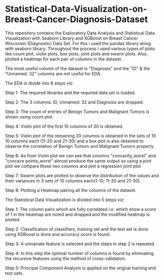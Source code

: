 # Statistical-Data-Visualization-on-Breast-Cancer-Diagnosis-Dataset


This repository contains the Exploratory Data Analysis and Statistical Data Visualization with Seaborn Library and XGBoost on Breast Cancer Wisconsin (Diagnostic) Data Set.
For this i used the pandas library along with seaborn library.
Throughout the process I used various types of plots like count plot, violin plots, box plots, joint plots and swarm plots.
Also, plotted a heatmap for each pair of columns in the dataset.


The most useful column of the dataset is "Diagnosis" and the "ID" & the "Unnamed: 32" columns are not useful for EDA.


The EDA is divide into 8 steps viz:

Step 1: The required libraries and the required data set is loaded.

Step 2: The 3 columns: ID, Unnamed: 32 and Diagnosis are dropped.

Step 3: The count of entries of Benign Tumors and Malignant Tumors is shown using count plot.

Step 4: Violin plot of the first 10 columns of 30 is obtained.

Step 5: Violin plot of the remaining 20 columns is obtained in the sets of 10 10 columns each (11-20 and 21-30) and a box plot is also obtained to observe the correlation of Benign Tumors and Malignant Tumors properly.

Step 6: As from Violin plot we can see that columns "concavity_worst" and "concave points_worst" almost produce the same output so using a joint plot we compare these two columns and plot a regression joint plot

Step 7: Swarm plots are plotted to observe the distribution of the values and their variances in 3 sets of 10 columns each(1-10, 11-20 and 21-30).

Step 8: Plotting a Heatmap pairing all the columns of the dataset.




The Statistical Data Visualization is divided into 5 steps viz:

Step 1: The column pairs which are fully correlated i.e. which show a score of 1 in the heatmap are noted and dropped and the modified heatmap is plotted.

Step 2: Classification of classifiers, training set and the test set is done using XGBoost is done and accuracy score is found.

Step 3: A univariate feature is selected and the steps in step 2 is repeated.

Step 4: In this step the optimal number of columns is found by eliminating the recursive features using the method of cross-validation.

Step 5: Principal Component Analysis is applied on the orignal training and test sets.
